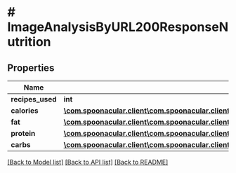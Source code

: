 # # ImageAnalysisByURL200ResponseNutrition

## Properties

Name | Type | Description | Notes
------------ | ------------- | ------------- | -------------
**recipes_used** | **int** |  |
**calories** | [**\com.spoonacular.client\com.spoonacular.client.model\ImageAnalysisByURL200ResponseNutritionCalories**](ImageAnalysisByURL200ResponseNutritionCalories.md) |  |
**fat** | [**\com.spoonacular.client\com.spoonacular.client.model\ImageAnalysisByURL200ResponseNutritionCalories**](ImageAnalysisByURL200ResponseNutritionCalories.md) |  |
**protein** | [**\com.spoonacular.client\com.spoonacular.client.model\ImageAnalysisByURL200ResponseNutritionCalories**](ImageAnalysisByURL200ResponseNutritionCalories.md) |  |
**carbs** | [**\com.spoonacular.client\com.spoonacular.client.model\ImageAnalysisByURL200ResponseNutritionCalories**](ImageAnalysisByURL200ResponseNutritionCalories.md) |  |

[[Back to Model list]](../../README.md#models) [[Back to API list]](../../README.md#endpoints) [[Back to README]](../../README.md)
